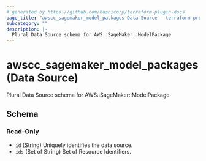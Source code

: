 ```yaml
---
# generated by https://github.com/hashicorp/terraform-plugin-docs
page_title: "awscc_sagemaker_model_packages Data Source - terraform-provider-awscc"
subcategory: ""
description: |-
  Plural Data Source schema for AWS::SageMaker::ModelPackage
---
```


# awscc_sagemaker_model_packages (Data Source)

Plural Data Source schema for AWS::SageMaker::ModelPackage



<!-- schema generated by tfplugindocs -->
## Schema

### Read-Only

- `id` (String) Uniquely identifies the data source.
- `ids` (Set of String) Set of Resource Identifiers.
